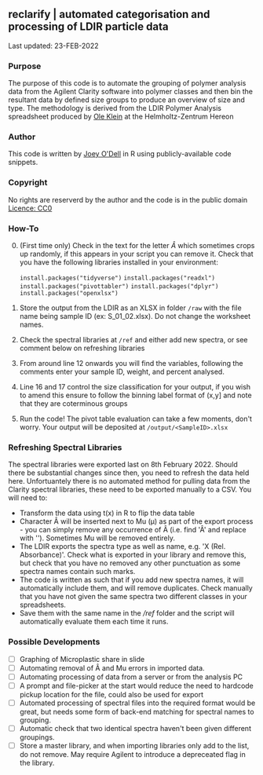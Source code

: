 ## reclarify | automated categorisation and processing of LDIR particle data

Last updated: 23-FEB-2022

### Purpose
The purpose of this code is to automate the grouping of polymer analysis data from the Agilent Clarity software into polymer classes and then bin the resultant data by defined size groups to produce an overview of size and type.
The methodology is derived from the LDIR Polymer Analysis spreadsheet produced by [Ole Klein](https://www.hereon.de/institutes/coastal_environmental_chemistry/inorganic_environmental_chemistry/team/098593/index.php.de) at the Helmholtz-Zentrum Hereon

### Author
This code is written by [Joey O'Dell](https://github.com/joey4247) in R using publicly-available code snippets.

### Copyright
No rights are reserverd by the author and the code is in the public domain [Licence: CC0](https://creativecommons.org/share-your-work/public-domain/cc0/)

### How-To
0.	(First time only)  Check in the text for the letter *Â* which sometimes crops up randomly, if this appears in your script you can remove it.
	Check that you have the following libraries installed in your environment:
	
	`install.packages("tidyverse")`
	`install.packages("readxl")`
	`install.packages("pivottabler")`
	`install.packages("dplyr")`
	`install.packages("openxlsx")`
 
1.	Store the output from the LDIR as an XLSX in folder `/raw` with the file name being sample ID (ex: S_01_02.xlsx). Do not change the worksheet names.
2.	Check the spectral libraries at `/ref` and either add new spectra, or see comment below on refreshing libraries
3.	From around line 12 onwards you will find the variables, following the comments enter your sample ID, weight, and percent analysed.
4.	Line 16 and 17 control the size classification for your output, if you wish to amend this ensure to follow the binning label format of (x,y] and note that they are coterminous groups
5.	Run the code! The pivot table evaluation can take a few moments, don't worry. Your output will be deposited at `/output/<SampleID>.xlsx`

### Refreshing Spectral Libraries
The spectral libraries were exported last on 8th February 2022. Should there be substantial changes since then, you need to refresh the data held here.
Unfortuantely there is no automated method for pulling data from the Clarity spectral libraries, these need to be exported manually to a CSV.
You will need to:
*	Transform the data using t(x) in R to flip the data table
*	Character Â will be inserted next to Mu (µ) as part of the export process - you can simply remove any occurrence of Â (i.e. find 'Â' and replace with ''). Sometimes Mu will be removed entirely.
*	The LDIR exports the spectra type as well as name, e.g. 'X (Rel. Absorbance)'. Check what is exported in your library and remove this, but check that you have no removed any other punctuation as some spectra names contain such marks.
*	The code is written as such that if you add new spectra names, it will automatically include them, and will remove duplicates. Check manually that you have not given the same spectra two different classes in your spreadsheets.
*	Save them with the same name in the */ref* folder and the script will automatically evaluate them each time it runs. 

### Possible Developments
- [ ] Graphing of Microplastic share in slide
- [ ] Automating removal of Â and Mu errors in imported data.
- [ ] Automating processing of data from a server or from the analysis PC
- [ ] A prompt and file-picker at the start would reduce the need to hardcode pickup location for the file, could also be used for export
- [ ] Automated processing of spectral files into the required format would be great, but needs some form of back-end matching for spectral names to grouping.
- [ ] Automatic check that two identical spectra haven't been given different groupings.
- [ ] Store a master library, and when importing libraries only add to the list, do not remove. May require Agilent to introduce a depreceated flag in the library.
